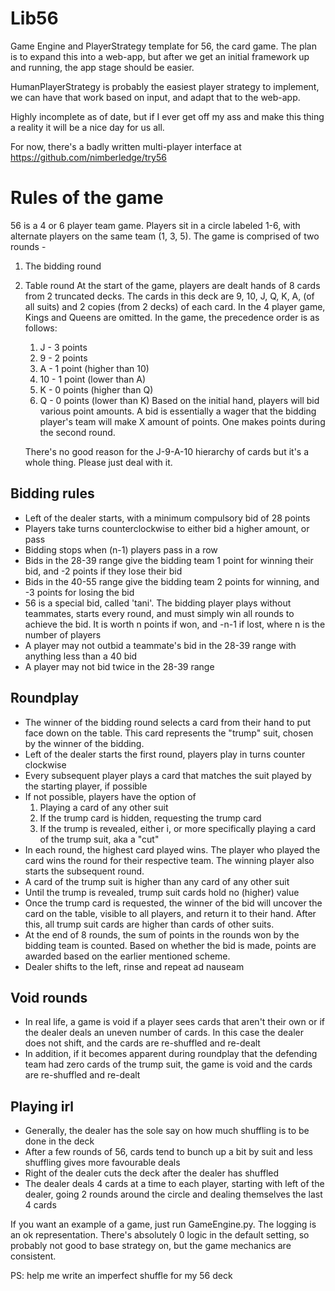 # Lib56
Game Engine and PlayerStrategy template for 56, the card game. The plan is to expand this into a web-app, but after we get an initial framework up and running, the app stage should be easier.

HumanPlayerStrategy is probably the easiest player strategy to implement, we can have that work based on input, and adapt that to the web-app.

Highly incomplete as of date, but if I ever get off my ass and make this thing a reality it will be a nice day for us all.

For now, there's a badly written multi-player interface at https://github.com/nimberledge/try56
# Rules of the game
56 is a 4 or 6 player team game. Players sit in a circle labeled 1-6, with alternate players on the same team (1, 3, 5). The game is comprised of two rounds -
1. The bidding round
2. Table round
At the start of the game, players are dealt hands of 8 cards from 2 truncated decks.
The cards in this deck are 9, 10, J, Q, K, A, (of all suits) and 2 copies (from 2 decks) of each card. In the 4 player game, Kings and Queens are omitted. In the game, the precedence order is as follows:
	1. J - 3 points
	2. 9 - 2 points
	3. A - 1 point (higher than 10)
	4. 10 - 1 point (lower  than A)
	5. K - 0 points (higher than Q)
	6. Q - 0 points (lower than K)
	Based on the initial hand, players will bid various point amounts. A bid is essentially a wager that the bidding player's team will make X amount of points. One makes points during the second round.

	There's no good reason for the J-9-A-10 hierarchy of cards but it's a whole thing. Please just deal with it.
## Bidding rules
- Left of the dealer starts, with a minimum compulsory bid of 28 points
- Players take turns counterclockwise to either bid a higher amount, or pass
- Bidding stops when (n-1) players pass in a row
- Bids in the 28-39 range give the bidding team 1 point for winning their bid, and -2 points if they lose their bid
- Bids in the 40-55 range give the bidding team 2 points for winning, and -3 points for losing the bid
- 56 is a special bid, called 'tani'. The bidding player plays without teammates, starts every round, and must simply win all rounds to achieve the bid. It is worth n points if won, and -n-1 if lost, where n is the number of players
- A player may not outbid a teammate's bid in the 28-39 range with anything less than a 40 bid
- A player may not bid twice in the 28-39 range

## Roundplay
- The winner of the bidding round selects a card from their hand to put face down on the table. This card represents the "trump" suit, chosen by the winner of the bidding.
- Left of the dealer starts the first round, players play in turns counter clockwise
- Every subsequent player plays a card that matches the suit played by the starting player, if possible
- If not possible, players have the option of
	1. Playing a card of any other suit
	2. If the trump card is hidden, requesting the trump card
	3. If the trump is revealed, either i, or more specifically playing a card of the trump suit, aka a "cut"
- In each round, the highest card played wins. The player who played the card wins the round for their respective team. The winning player also starts the subsequent round.
- A card of the trump suit is higher than any card of any other suit
- Until the trump is revealed, trump suit cards hold no (higher) value
- Once the trump card is requested, the winner of the bid will uncover the card on the table, visible to all players, and return it to their hand. After this, all trump suit cards are higher than cards of other suits.
- At the end of 8 rounds, the sum of points in the rounds won by the bidding team is counted. Based on whether the bid is made, points are awarded based on the earlier mentioned scheme.
- Dealer shifts to the left, rinse and repeat ad nauseam

## Void rounds
- In real life, a game is void if a player sees cards that aren't their own or if the dealer deals an uneven number of cards. In this case the dealer does not shift, and the cards are re-shuffled and re-dealt
- In addition, if it becomes apparent during roundplay that the defending team had zero cards of the trump suit, the game is void and the cards are re-shuffled and re-dealt

## Playing irl
- Generally, the dealer has the sole say on how much shuffling is to be done in the deck
- After a few rounds of 56, cards tend to bunch up a bit by suit and less shuffling gives more favourable deals
- Right of the dealer cuts the deck after the dealer has shuffled
- The dealer deals 4 cards at a time to each player, starting with left of the dealer, going 2 rounds around the circle and dealing themselves the last 4 cards

If you want an example of a game, just run GameEngine.py. The logging is an ok representation. There's absolutely 0 logic in the default setting, so probably not good to base strategy on, but the game mechanics are consistent.

PS: help me write an imperfect shuffle for my 56 deck
